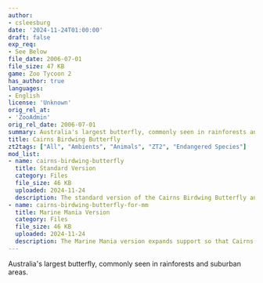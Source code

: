 ```yaml
---
author:
- csleesburg
date: '2024-11-24T01:00:00'
draft: false
exp_req:
- See Below
file_date: 2006-07-01
file_size: 47 KB
game: Zoo Tycoon 2
has_author: true
languages:
- English
license: 'Unknown'
orig_rel_at:
- 'ZooAdmin'
orig_rel_date: 2006-07-01
summary: Australia's largest butterfly, commonly seen in rainforests and suburban areas.
title: Cairns Birdwing Butterfly
zt2tags: ["All", "Ambients", "Animals", "ZT2", "Endangered Species"]
mod_list:
- name: cairns-birdwing-butterfly
  title: Standard Version
  category: Files
  file_size: 46 KB
  uploaded: 2024-11-24
  description: The standard version of the Cairns Birdwing Butterfly and only requires Endangered Species.
- name: cairns-birdwing-butterfly-for-mm
  title: Marine Mania Version
  category: Files
  file_size: 46 KB
  uploaded: 2024-11-24
  description: The Marine Mania version expands support so that Cairns Birdwing Butterfly can spawn in MM waters.
---
```

Australia's largest butterfly, commonly seen in rainforests and suburban areas.
